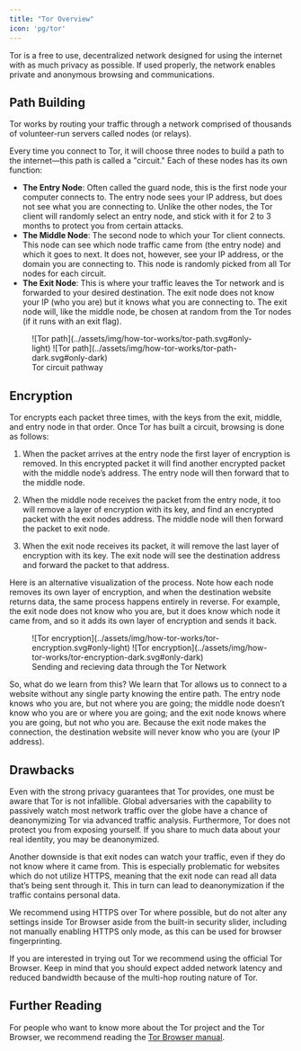 ```yaml
---
title: "Tor Overview"
icon: 'pg/tor'
---
```


Tor is a free to use, decentralized network designed for using the internet with as much privacy as possible. If used properly, the network enables private and anonymous browsing and communications.

## Path Building

Tor works by routing your traffic through a network comprised of thousands of volunteer-run servers called nodes (or relays).

Every time you connect to Tor, it will choose three nodes to build a path to the internet—this path is called a "circuit." Each of these nodes has its own function:

- **The Entry Node**: Often called the guard node, this is the first node your computer connects to. The entry node sees your IP address, but does not see what you are connecting to. Unlike the other nodes, the Tor client will randomly select an entry node, and stick with it for 2 to 3 months to protect you from certain attacks.
- **The Middle Node**: The second node to which your Tor client connects. This node can see which node traffic came from (the entry node) and which it goes to next. It does not, however, see your IP address, or the domain you are connecting to. This node is randomly picked from all Tor nodes for each circuit.
- **The Exit Node**: This is where your traffic leaves the Tor network and is forwarded to your desired destination. The exit node does not know your IP (who you are) but it knows what you are connecting to. The exit node will, like the middle node, be chosen at random from the Tor nodes (if it runs with an exit flag).

<figure markdown>
  ![Tor path](../assets/img/how-tor-works/tor-path.svg#only-light)
  ![Tor path](../assets/img/how-tor-works/tor-path-dark.svg#only-dark)
  <figcaption>Tor circuit pathway</figcaption>
</figure>

## Encryption

Tor encrypts each packet three times, with the keys from the exit, middle, and entry node in that order. Once Tor has built a circuit, browsing is done as follows:

1. When the packet arrives at the entry node the first layer of encryption is removed. In this encrypted packet it will find another encrypted packet with the middle node’s address. The entry node will then forward that to the middle node.

2. When the middle node receives the packet from the entry node, it too will remove a layer of encryption with its key, and find an encrypted packet with the exit nodes address. The middle node will then forward the packet to exit node.

3. When the exit node receives its packet, it will remove the last layer of encryption with its key. The exit node will see the destination address and forward the packet to that address.

Here is an alternative visualization of the process. Note how each node removes its own layer of encryption, and when the destination website returns data, the same process happens entirely in reverse. For example, the exit node does not know who you are, but it does know which node it came from, and so it adds its own layer of encryption and sends it back.

<figure markdown>
  ![Tor encryption](../assets/img/how-tor-works/tor-encryption.svg#only-light)
  ![Tor encryption](../assets/img/how-tor-works/tor-encryption-dark.svg#only-dark)
  <figcaption>Sending and recieving data through the Tor Network</figcaption>
</figure>

So, what do we learn from this? We learn that Tor allows us to connect to a website without any single party knowing the entire path. The entry node knows who you are, but not where you are going; the middle node doesn’t know who you are or where you are going; and the exit node knows where you are going, but not who you are. Because the exit node makes the connection, the destination website will never know who you are (your IP address).

## Drawbacks

Even with the strong privacy guarantees that Tor provides, one must be aware that Tor is not infallible. Global adversaries with the capability to passively watch most network traffic over the globe have a chance of deanonymizing Tor via advanced traffic analysis. Furthermore, Tor does not protect you from exposing yourself. If you share to much data about your real identity, you may be deanonymized.

Another downside is that exit nodes can watch your traffic, even if they do not know where it came from. This is especially problematic for websites which do not utilize HTTPS, meaning that the exit node can read all data that’s being sent through it. This in turn can lead to deanonymization if the traffic contains personal data.

We recommend using HTTPS over Tor where possible, but do not alter any settings inside Tor Browser aside from the built-in security slider, including not manually enabling HTTPS only mode, as this can be used for browser fingerprinting.

If you are interested in trying out Tor we recommend using the official Tor Browser. Keep in mind that you should expect added network latency and reduced bandwidth because of the multi-hop routing nature of Tor.

## Further Reading

For people who want to know more about the Tor project and the Tor Browser, we recommend reading the [Tor Browser manual](https://tb-manual.torproject.org/about/).
